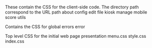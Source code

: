 These contain the CSS for the client-side code. The directory path correspond 
to the URL path
  about
  config
  edit
  file
  kiosk
  manage
  mobile
  score
  utils

Contains the CSS for global errors
  error

Top level CSS for the initial web page presentation
  menu.css
  style.css
  index.css
